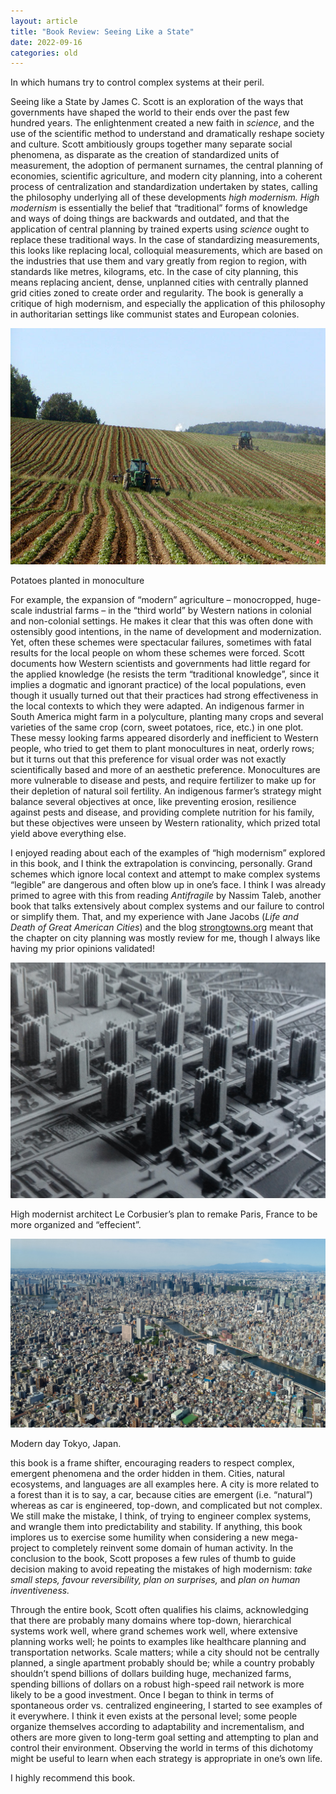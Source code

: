 ```yaml
---
layout: article
title: "Book Review: Seeing Like a State"
date: 2022-09-16
categories: old
---
```


<p class="subtitle" style="margin: 0">
  In which humans try to control complex systems at their peril.
</p>
<p class="first-paragraph">
  Seeing like a State by James C. Scott is an exploration of the ways that
  governments have shaped the world to their ends over the past few hundred
  years. The enlightenment created a new faith in
  <em>science</em>, and the use of the scientific method to understand and
  dramatically reshape society and culture. Scott ambitiously groups together
  many separate social phenomena, as disparate as the creation of standardized
  units of measurement, the adoption of permanent surnames, the central planning
  of economies, scientific agriculture, and modern city planning, into a
  coherent process of centralization and standardization undertaken by states,
  calling the philosophy underlying all of these developments
  <em>high modernism.</em> <em>High modernism</em> is essentially the belief
  that “traditional” forms of knowledge and ways of doing things are backwards
  and outdated, and that the application of central planning by trained experts
  using <em>science</em> ought to replace these traditional ways. In the case of
  standardizing measurements, this looks like replacing local, colloquial
  measurements, which are based on the industries that use them and vary greatly
  from region to region, with standards like metres, kilograms, etc. In the case
  of city planning, this means replacing ancient, dense, unplanned cities with
  centrally planned grid cities zoned to create order and regularity. The book
  is generally a critique of high modernism, and especially the application of
  this philosophy in authoritarian settings like communist states and European
  colonies.
</p>
<div class="responsive-row">
  <div class="left-image" style="flex-basis: 50%; flex-shrink: 0">
    <img
      src="/assets/images/book-review-seeing-like-a-state/Tractors_in_Potato_Field.jpg"
      alt="Potatoes planted in monoculture"
    />
    <p class="image-caption">Potatoes planted in monoculture</p>
  </div>
  <p>
    For example, the expansion of “modern” agriculture – monocropped, huge-scale
    industrial farms – in the “third world” by Western nations in colonial and
    non-colonial settings. He makes it clear that this was often done with
    ostensibly good intentions, in the name of development and modernization.
    Yet, often these schemes were spectacular failures, sometimes with fatal
    results for the local people on whom these schemes were forced. Scott
    documents how Western scientists and governments had little regard for the
    applied knowledge (he resists the term “traditional knowledge”, since it
    implies a dogmatic and ignorant practice) of the local populations, even
    though it usually turned out that their practices had strong effectiveness
    in the local contexts to which they were adapted. An indigenous farmer in
    South America might farm in a polyculture, planting many crops and several
    varieties of the same crop (corn, sweet potatoes, rice, etc.) in one plot.
    These messy looking farms appeared disorderly and inefficient to Western
    people, who tried to get them to plant monocultures in neat, orderly rows;
    but it turns out that this preference for visual order was not exactly
    scientifically based and more of an aesthetic preference. Monocultures are
    more vulnerable to disease and pests, and require fertilizer to make up for
    their depletion of natural soil fertility. An indigenous farmer’s strategy
    might balance several objectives at once, like preventing erosion,
    resilience against pests and disease, and providing complete nutrition for
    his family, but these objectives were unseen by Western rationality, which
    prized total yield above everything else.
  </p>
</div>
<p>
  I enjoyed reading about each of the examples of “high modernism” explored in
  this book, and I think the extrapolation is convincing, personally. Grand
  schemes which ignore local context and attempt to make complex systems
  “legible” are dangerous and often blow up in one’s face. I think I was already
  primed to agree with this from reading
  <em>Antifragile</em> by Nassim Taleb, another book that talks extensively
  about complex systems and our failure to control or simplify them. That, and
  my experience with Jane Jacobs (<em
    >Life and Death of Great American Cities</em
  >) and the blog <a href="http://strongtowns.org">strongtowns.org</a> meant
  that the chapter on city planning was mostly review for me, though I always
  like having my prior opinions validated!
</p>
<div class="responsive-row">
  <div class="left-image" style="flex-basis: 50%; flex-shrink: 0">
    <img
      src="/assets/images/book-review-seeing-like-a-state/Plan_Voisin_model.jpg"
      alt="High modernist architect Le Corbusier’s plan to remake Paris, France to be more organized and “effecient”."
    />
    <p class="image-caption">
      High modernist architect Le Corbusier’s plan to remake Paris, France to be
      more organized and “effecient”.
    </p>
  </div>
  <div class="right-image" style="flex-basis: 50%; flex-shrink: 0">
    <img
      src="/assets/images/book-review-seeing-like-a-state/Tokyo_from_the_top_of_the_SkyTree.jpg"
      alt="Modern day Tokyo, Japan."
    />
    <p class="image-caption">Modern day Tokyo, Japan.</p>
  </div>
</div>
<p>
  this book is a frame shifter, encouraging readers to respect complex, emergent
  phenomena and the order hidden in them. Cities, natural ecosystems, and
  languages are all examples here. A city is more related to a forest than it is
  to say, a car, because cities are emergent (i.e. “natural”) whereas as car is
  engineered, top-down, and complicated but not complex. We still make the
  mistake, I think, of trying to engineer complex systems, and wrangle them into
  predictability and stability. If anything, this book implores us to exercise
  some humility when considering a new mega-project to completely reinvent some
  domain of human activity. In the conclusion to the book, Scott proposes a few
  rules of thumb to guide decision making to avoid repeating the mistakes of
  high modernism:
  <em>take small steps, favour reversibility, plan on surprises,</em> and
  <em>plan on human inventiveness.</em>
</p>
<p>
  Through the entire book, Scott often qualifies his claims, acknowledging that
  there are probably many domains where top-down, hierarchical systems work
  well, where grand schemes work well, where extensive planning works well; he
  points to examples like healthcare planning and transportation networks. Scale
  matters; while a city should not be centrally planned, a single apartment
  probably should be; while a country probably shouldn’t spend billions of
  dollars building huge, mechanized farms, spending billions of dollars on a
  robust high-speed rail network is more likely to be a good investment. Once I
  began to think in terms of spontaneous order vs. centralized engineering, I
  started to see examples of it everywhere. I think it even exists at the
  personal level; some people organize themselves according to adaptability and
  incrementalism, and others are more given to long-term goal setting and
  attempting to plan and control their environment. Observing the world in terms
  of this dichotomy might be useful to learn when each strategy is appropriate
  in one’s own life.
</p>
<p>I highly recommend this book.</p>
